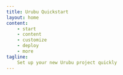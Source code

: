 ```yaml
---
title: Urubu Quickstart
layout: home 
content:
    - start
    - content
    - customize
    - deploy
    - more 
tagline:
    Set up your new Urubu project quickly
---
```

